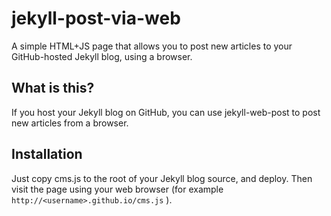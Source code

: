 # jekyll-post-via-web
A simple HTML+JS page that allows you to post new articles to your GitHub-hosted Jekyll blog, using a browser.

## What is this?
If you host your Jekyll blog on GitHub, you can use jekyll-web-post to post new articles from a browser.

## Installation
Just copy cms.js to the root of your Jekyll blog source, and deploy. Then visit the page using your web browser
(for example `http://<username>.github.io/cms.js` ).